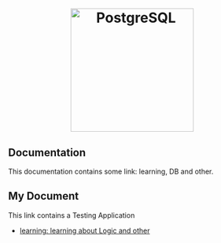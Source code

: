 <a href="https://www.postgresql.org">
  <h1 align="center">
    <picture>
      <img alt="PostgreSQL" src="https://www.postgresql.org/media/img/about/press/elephant.png" width="250" height="250">
    </picture>
  </h1>
</a>

## Documentation
This documentation contains some link: learning, DB and other. 

<!-- 
## Project
This link contains a project.
- []() 
-->

<!-- 
## Testing Database
This link contains a Testing Application
- []() 
-->


## My Document
This link contains a Testing Application
- [learning: learning about Logic and other](https://github.com/kisahtegar/PostgreSQL/tree/master/learning)